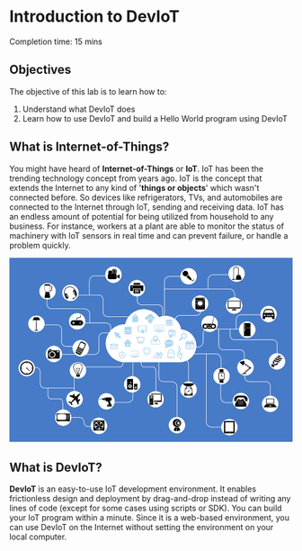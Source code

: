 # Introduction to DevIoT

Completion time: 15 mins


## Objectives
The objective of this lab is to learn how to:
1. Understand what DevIoT does
2. Learn how to use DevIoT and build a Hello World program using DevIoT

## What is Internet-of-Things?
You might have heard of **Internet-of-Things** or **IoT**. IoT has been the trending technology concept from years ago. IoT is the concept that extends the Internet to any kind of '**things or objects**' which wasn't connected before. So devices like refrigerators, TVs, and automobiles are connected to the Internet through IoT, sending and receiving data. IoT has an endless amount of potential for being utilized from household to any business. For instance, workers at a plant are able to monitor the status of machinery with IoT sensors in real time and can prevent failure, or handle a problem quickly.

![Figure](assets/images/1-1-iot.png)

## What is DevIoT?
**DevIoT** is an easy-to-use IoT development environment. It enables frictionless design and deployment by drag-and-drop instead of writing any lines of code (except for some cases using scripts or SDK). You can build your IoT program within a minute. Since it is a web-based environment, you can use DevIoT on the Internet without setting the environment on your local computer.